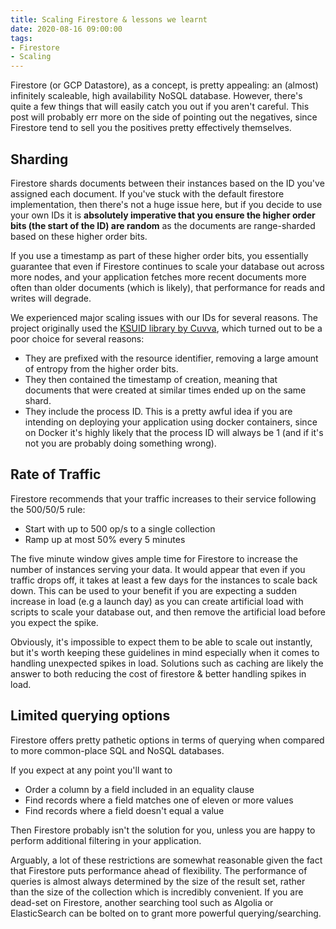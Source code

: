 ```yaml
---
title: Scaling Firestore & lessons we learnt
date: 2020-08-16 09:00:00
tags:
- Firestore
- Scaling
---
```


Firestore (or GCP Datastore), as a concept, is pretty appealing: an (almost) infinitely scaleable, high availability NoSQL database.
However, there's  quite a few things that will easily catch you out if you aren't careful. This post will probably err more on
the side of pointing out the negatives, since Firestore tend to sell you the positives pretty effectively themselves.

## Sharding

Firestore shards documents between their instances based on the ID you've assigned each document. If you've stuck with the
default firestore implementation, then there's not a huge issue here, but if you decide to use your own IDs it is
**absolutely imperative that you ensure the higher order bits (the start of the ID) are random** as the documents are
range-sharded based on these higher order bits.

If you use a timestamp as part of these higher order bits, you essentially guarantee that even if Firestore continues
to scale your database out across more nodes, and your application fetches more recent documents more often than
older documents (which is likely), that performance for reads and writes will degrade.

We experienced major scaling issues with our IDs for several reasons. The project originally used the
[KSUID library by Cuvva](https://github.com/cuvva/ksuid-go), which turned out to be a poor choice for several reasons:

- They are prefixed with the resource identifier, removing a large amount of entropy from the higher order bits.
- They then contained the timestamp of creation, meaning that documents that were created at similar times ended up
on the same shard.
- They include the process ID. This is a pretty awful idea if you are intending on deploying your application
using docker containers, since on Docker it's highly likely that the process ID will always be 1 (and if it's not you
are probably doing something wrong).

## Rate of Traffic

Firestore recommends that your traffic increases to their service following the 500/50/5 rule:

- Start with up to 500 op/s to a single collection
- Ramp up at most 50% every 5 minutes

The five minute window gives ample time for Firestore to increase the number of instances serving your data. It would appear
that even if you traffic drops off, it takes at least a few days for the instances to scale back down. This can be used
to your benefit if you are expecting a sudden increase in load (e.g a launch day) as you can create artificial load
with scripts to scale your database out, and then remove the artificial load before you expect the spike.

Obviously, it's impossible to expect them to be able to scale out instantly, but it's worth keeping these guidelines in mind
especially when it comes to handling unexpected spikes in load. Solutions such as caching are likely the answer to both
reducing the cost of firestore & better handling spikes in load.

## Limited querying options

Firestore offers pretty pathetic options in terms of querying when compared to more common-place SQL and NoSQL databases.

If you expect at any point you'll want to

- Order a column by a field included in an equality clause
- Find records where a field matches one of eleven or more values
- Find records where a field doesn't equal a value

Then Firestore probably isn't the solution for you, unless you are happy to perform additional filtering in your application.

Arguably, a lot of these restrictions are somewhat reasonable given the fact that Firestore puts performance ahead
of flexibility. The performance of queries is almost always determined by the size of the result set, rather than the
size of the collection which is incredibly convenient. If you are dead-set on Firestore, another searching tool such as
Algolia or ElasticSearch can be bolted on to grant more powerful querying/searching.
